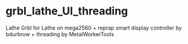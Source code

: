 # grbl_lathe_UI_threading
Lathe Grbl for Lathe on mega2560 + reprap smart display controller by bdurbrow + threading by MetalWorkerTools
